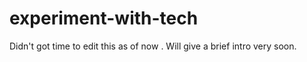 # experiment-with-tech

Didn't got time to edit this as of now . Will give a brief intro very soon.
